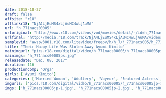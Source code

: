 ```yaml
---
date: 2018-10-27
draft: false
affsite: "r18"
afflinkr18: "NjA4LjEuMS4xLjAuMC4wLjAuMA"
url: "h_771nacs00005"
urloriginal: "http://www.r18.com/videos/vod/movies/detail/-/id=h_771nacs00005"
urlfinal: "http://media.r18.com/track/NjA4LjEuMS4xLjAuMC4wLjAuMA/videos/vod/movies/detail/-/id=h_771nacs00005"
samplevid: "awspv3001.r18.com/litevideo/freepv/h/h_7/h_771nacs005/h_771nacs005_dmb_w.mp4"
title: "Their Happy Life Was Stolen Away Ayumi Kimito"
mainimgurl: "pics.r18.com/digital/video/h_771nacs00005/h_771nacs00005ps.jpg"
mainimgs: "h_771nacs00005ps.jpg"
releasedate: "Dec. 08, 2017"
duration: 116
productioncomp: "Orga"
girls: ['Ayumi Kimito']
categories: ['Married Woman', 'Adultery', 'Voyeur', 'Featured Actress', 'Cheating Wife', 'Drama', 'Hi-Def']
imgurls: ['pics.r18.com/digital/video/h_771nacs00005/h_771nacs00005jp-1.jpg', 'pics.r18.com/digital/video/h_771nacs00005/h_771nacs00005jp-2.jpg', 'pics.r18.com/digital/video/h_771nacs00005/h_771nacs00005jp-3.jpg', 'pics.r18.com/digital/video/h_771nacs00005/h_771nacs00005jp-4.jpg', 'pics.r18.com/digital/video/h_771nacs00005/h_771nacs00005jp-5.jpg', 'pics.r18.com/digital/video/h_771nacs00005/h_771nacs00005jp-6.jpg', 'pics.r18.com/digital/video/h_771nacs00005/h_771nacs00005jp-7.jpg', 'pics.r18.com/digital/video/h_771nacs00005/h_771nacs00005jp-8.jpg', 'pics.r18.com/digital/video/h_771nacs00005/h_771nacs00005jp-9.jpg', 'pics.r18.com/digital/video/h_771nacs00005/h_771nacs00005jp-10.jpg', 'pics.r18.com/digital/video/h_771nacs00005/h_771nacs00005jp-11.jpg', 'pics.r18.com/digital/video/h_771nacs00005/h_771nacs00005jp-12.jpg', 'pics.r18.com/digital/video/h_771nacs00005/h_771nacs00005jp-13.jpg', 'pics.r18.com/digital/video/h_771nacs00005/h_771nacs00005jp-14.jpg', 'pics.r18.com/digital/video/h_771nacs00005/h_771nacs00005jp-15.jpg', 'pics.r18.com/digital/video/h_771nacs00005/h_771nacs00005jp-16.jpg', 'pics.r18.com/digital/video/h_771nacs00005/h_771nacs00005jp-17.jpg', 'pics.r18.com/digital/video/h_771nacs00005/h_771nacs00005jp-18.jpg', 'pics.r18.com/digital/video/h_771nacs00005/h_771nacs00005jp-19.jpg', 'pics.r18.com/digital/video/h_771nacs00005/h_771nacs00005jp-20.jpg']
imgs: ['h_771nacs00005jp-1.jpg', 'h_771nacs00005jp-2.jpg', 'h_771nacs00005jp-3.jpg', 'h_771nacs00005jp-4.jpg', 'h_771nacs00005jp-5.jpg', 'h_771nacs00005jp-6.jpg', 'h_771nacs00005jp-7.jpg', 'h_771nacs00005jp-8.jpg', 'h_771nacs00005jp-9.jpg', 'h_771nacs00005jp-10.jpg', 'h_771nacs00005jp-11.jpg', 'h_771nacs00005jp-12.jpg', 'h_771nacs00005jp-13.jpg', 'h_771nacs00005jp-14.jpg', 'h_771nacs00005jp-15.jpg', 'h_771nacs00005jp-16.jpg', 'h_771nacs00005jp-17.jpg', 'h_771nacs00005jp-18.jpg', 'h_771nacs00005jp-19.jpg', 'h_771nacs00005jp-20.jpg']
---
```

